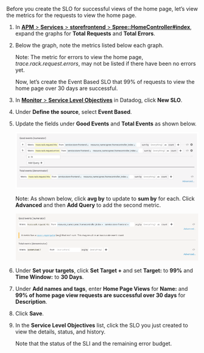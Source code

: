 Before you create the SLO for successful views of the home page, let’s view the metrics for the requests to view the home page.

1. In <a href="https://app.datadoghq.com/apm/resource/storefrontend/rack.request/69d105fa043dba7f" target="_datadog">**APM** > **Services** > **storefrontend** > **Spree::HomeController#index**</a>, expand the graphs for **Total Requests** and **Total Errors**. 
2. Below the graph, note the metrics listed below each graph. <p> Note: The metric for errors to view the home page, *trace.rack.request.errors*,  may not be listed if there have been no errors yet. <p> Now, let’s create the Event Based SLO that 99% of requests to view the home page over 30 days are successful.

3. In <a href="https://app.datadoghq.com/slo" target="_datadog">**Monitor** > **Service Level Objectives**</a> in Datadog, click **New SLO**. 
4. Under **Define the source**, select **Event Based**.
5. Update the fields under **Good Events** and **Total Events** as shown below. <p> ![Events List](actionslos/assets/ebslo-homepage.png) <p> Note: As shown below, click **avg by** to update to **sum by** for each. Click **Advanced** and then **Add Query** to add the second metric. <p> ![Events Selection](actionslos/assets/ebslo-goodevents.gif)

6. Under **Set your targets**, click **Set Target +** and set **Target:** to **99%** and **Time Window:** to **30 Days**.
7. Under **Add names and tags**, enter **Home Page Views** for **Name:** and **99% of home page view requests are successful over 30 days** for **Description**.
8. Click **Save**.
9. In the **Service Level Objectives** list, click the SLO you just created to view the details, status, and history. <p> Note that the status of the SLI and the remaining error budget.